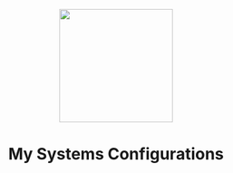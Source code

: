 <p align="center"><img src="./assets/imgs/Nix.png" width="200px"></p>

<h1 align="center">My Systems Configurations</h1>

<!-- # NixOS Rice -->
<!-- <img src="./assets/showcase/RiceNixOS.png"> -->

<!-- <img src="./assets/showcase/lockscreen.png"> -->

